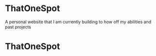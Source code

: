 # ThatOneSpot
A personal website that I am currently building to how off my abilities and past projects
# ThatOneSpot

